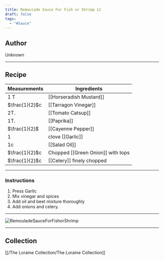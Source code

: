 ```yaml
---
title: Remoulade Sauce For Fish or Shrimp LC
draft: false
tags:
  - "#Sauce"
---
```

## Author
Unknown
___
## Recipe

| Measurements   | Ingredients                       |
| :------------- | --------------------------------- |
| 1 T            | [[Horseradish Mustard]]           |
| $\frac{1}{2}$c | [[Tarragon Vinegar]]              |
| 2T.            | [[Tomato Catsup]]                 |
| 1T.            | [[Paprika]]                       |
| $\frac{1}{2}$  | [[Cayenne Pepper]]                |
| 1              | clove [[Garlic]]                  |
| 1c             | [[Salad Oil]]                     |
| $\frac{1}{2}$c | Chopped [[Green Onion]] with tops |
| $\frac{1}{2}$c | [[Celery]] finely chopped         |
___
### Instructions
1. Press Garlic
2. Mix vinegar and spices
3. Add oil and beet mixture thoroughly
4. Add onions and celery.
___
![RemouladeSauceForFishorShrimp](/The%20Loraine%20Collection/Sauce/Assets/RemouladeSauceforfishorshrimp.jpg)
___
## Collection
[[/The Loraine Collection/The Loraine Collection]]